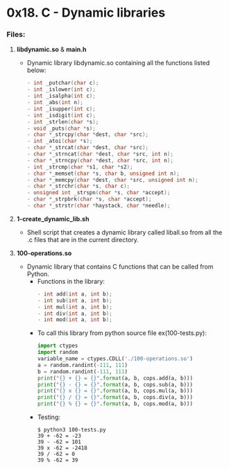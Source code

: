 # 0x18. C - Dynamic libraries

### Files:
1. **libdynamic.so** & **main.h**
   - Dynamic library libdynamic.so containing all the functions listed below:
     ```c
     - int _putchar(char c);
     - int _islower(int c);
     - int _isalpha(int c);
     - int _abs(int n);
     - int _isupper(int c);
     - int _isdigit(int c);
     - int _strlen(char *s);
     - void _puts(char *s);
     - char *_strcpy(char *dest, char *src);
     - int _atoi(char *s);
     - char *_strcat(char *dest, char *src);
     - char *_strncat(char *dest, char *src, int n);
     - char *_strncpy(char *dest, char *src, int n);
     - int _strcmp(char *s1, char *s2);
     - char *_memset(char *s, char b, unsigned int n);
     - char *_memcpy(char *dest, char *src, unsigned int n);
     - char *_strchr(char *s, char c);
     - unsigned int _strspn(char *s, char *accept);
     - char *_strpbrk(char *s, char *accept);
     - char *_strstr(char *haystack, char *needle);
     ```

2. **1-create_dynamic_lib.sh**
   - Shell script that creates a dynamic library called liball.so from all the .c files that are in the current directory.


3. **100-operations.so**
   - Dynamic library that contains C functions that can be called from Python.
     - Functions in the library:
       ```c
       - int add(int a, int b);
       - int sub(int a, int b);
       - int mul(int a, int b);
       - int div(int a, int b);
       - int mod(int a, int b);
       ```
     - To call this library from python source file ex(100-tests.py):
       ```python
       import ctypes
       import random
       variable_name = ctypes.CDLL('./100-operations.so')
       a = random.randint(-111, 111)
       b = random.randint(-111, 111)
       print("{} + {} = {}".format(a, b, cops.add(a, b)))
       print("{} - {} = {}".format(a, b, cops.sub(a, b)))
       print("{} x {} = {}".format(a, b, cops.mul(a, b)))
       print("{} / {} = {}".format(a, b, cops.div(a, b)))
       print("{} % {} = {}".format(a, b, cops.mod(a, b)))
       ```
     - Testing:
       ```
       $ python3 100-tests.py
       39 + -62 = -23
       39 - -62 = 101
       39 x -62 = -2418
       39 / -62 = 0
       39 % -62 = 39
       ```

